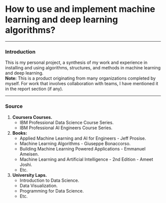 # How to use and implement machine learning and deep learning algorithms?
---
### Introduction
This is my personal project, a synthesis of my work and experience in installing and using algorithms, structures, and methods in machine learning and deep learning.\
**Note:** This is a product originating from many organizations completed by myself. For work that involves collaboration with teams, I have mentioned it in the report section (if any).

---
### Source
1. **Coursera Courses.**
   * IBM Professional Data Science Course Series.
   * IBM Professional AI Engineers Course Series.
2. **Books:**
   * Applied Machine Learning and AI for Engineers - Jeff Prosise. 
   * Machine Learning Algorithms - Giuseppe Bonaccorso. 
   * Building Machine Learning Powered Applications - Emmanuel Ameisen. 
   * Machine Learning and Artificial Intelligence - 2nd Edition - Ameet Joshi.
   * Etc.
3. **University Laps.**
   * Introduction to Data Science.
   * Data Visualization.
   * Programming for Data Science.
   * Etc.
